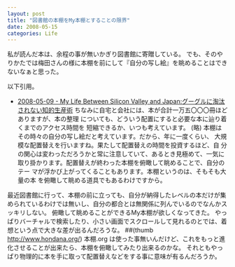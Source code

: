 ```yaml
---
layout: post
title: "図書館の本棚をMy本棚とすることの限界"
date: 2008-05-15
categories: Life
---
```

私が読んだ本は、余程の事が無いかぎり図書館に寄贈している。
でも、そのやりかたでは梅田さんの様に本棚を前にして『自分の写し絵』を眺めることはできないなぁと思った。

以下引用。
- [2008-05-09 - My Life Between Silicon Valley and Japan:グーグルに淘汰されない知的生産術](http://d.hatena.ne.jp/umedamochio/20080509)
 ちなみに自宅と会社には、本が合計一万五〇〇〇冊ほどありますが、本の整理
 についても、どういう配置にすると必要な本に辿り着くまでのアクセス時間を
 短縮できるか、いつも考えています。
(略)
 本棚はその時々の自分の写し絵だと考えています。だから、年に一度くらい、
 大規模な配置替えを行いますね。果たして配置替えの時間を投資するほど、自
 分の関心は変わっただろうかと常に注意していて、あるとき見極めて、一気に
 取り掛かります。配置替えが終わった本棚を俯瞰して眺めることで、自分のテー
 マが浮かび上がってくることもあります。本棚というのは、そもそも大量の本
 を俯瞰して眺める道具でもあるわけですから。

最近図書館に行って、本棚の前に立っても、自分が納得したレベルの本だけが集められているわけでは無いし、自分の都合とは無関係に列んでいるのでなんかスッキリしない。
俯瞰して眺めることができるMy本棚が欲しくなってきた。
やっぱりバーチャルで検索したり、小さい画面でスクロールして見れるのとでは、着想という点で大きな差が出るんだろうな。
##(thumb http://www.hondana.org/) 本棚.org
は使った事無いんだけど、これをもっと進化させることが出来たら、本棚を俯瞰してみたり出来るのかな。
それともやっぱり物理的に本を手に取って配置替えなどをする事に意味が有るんだろうか。
